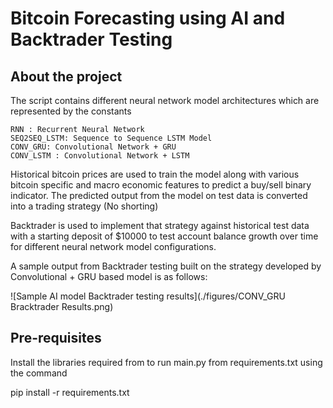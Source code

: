 # Bitcoin Forecasting using AI and Backtrader Testing

## About the project

The script contains different neural network model architectures which are represented by the constants

    RNN : Recurrent Neural Network
    SEQ2SEQ_LSTM: Sequence to Sequence LSTM Model
    CONV_GRU: Convolutional Network + GRU
    CONV_LSTM : Convolutional Network + LSTM

Historical bitcoin prices are used to train the model along with various bitcoin specific and macro economic features to predict a buy/sell binary indicator. The predicted output from the model on test data is converted into a trading strategy (No shorting)

Backtrader is used to implement that strategy against historical test data with a starting deposit of $10000 to test account balance growth over time for different neural network model configurations.

A sample output from Backtrader testing built on the strategy developed by Convolutional + GRU based model is as follows:

![Sample AI model Backtrader testing results](./figures/CONV_GRU Bracktrader Results.png)

## Pre-requisites

Install the libraries required from to run main.py from requirements.txt using the command

pip install -r requirements.txt


